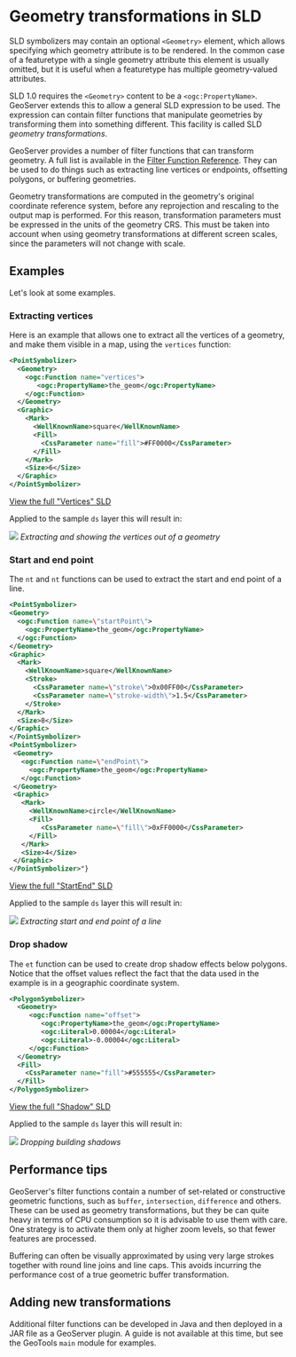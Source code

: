 # Geometry transformations in SLD

SLD symbolizers may contain an optional `<Geometry>` element, which allows specifying which geometry attribute is to be rendered. In the common case of a featuretype with a single geometry attribute this element is usually omitted, but it is useful when a featuretype has multiple geometry-valued attributes.

SLD 1.0 requires the `<Geometry>` content to be a `<ogc:PropertyName>`. GeoServer extends this to allow a general SLD expression to be used. The expression can contain filter functions that manipulate geometries by transforming them into something different. This facility is called SLD *geometry transformations*.

GeoServer provides a number of filter functions that can transform geometry. A full list is available in the [Filter Function Reference](../../../filter/function_reference.md). They can be used to do things such as extracting line vertices or endpoints, offsetting polygons, or buffering geometries.

Geometry transformations are computed in the geometry's original coordinate reference system, before any reprojection and rescaling to the output map is performed. For this reason, transformation parameters must be expressed in the units of the geometry CRS. This must be taken into account when using geometry transformations at different screen scales, since the parameters will not change with scale.

## Examples

Let's look at some examples.

### Extracting vertices

Here is an example that allows one to extract all the vertices of a geometry, and make them visible in a map, using the `vertices` function:

``` {.xml linenos=""}
<PointSymbolizer>
  <Geometry>
    <ogc:Function name="vertices">
       <ogc:PropertyName>the_geom</ogc:PropertyName>
    </ogc:Function>
  </Geometry>
  <Graphic>
    <Mark>
      <WellKnownName>square</WellKnownName>
      <Fill>
        <CssParameter name="fill">#FF0000</CssParameter>
      </Fill>
    </Mark>
    <Size>6</Size>
  </Graphic>
</PointSymbolizer>
```

[View the full "Vertices" SLD](artifacts/vertices.sld)

Applied to the sample `ds` layer this will result in:

![](images/vertices.png)
*Extracting and showing the vertices out of a geometry*

### Start and end point

The `nt` and `nt` functions can be used to extract the start and end point of a line.

``` {.xml linenos="
<PointSymbolizer>
<Geometry>
  <ogc:Function name=\"startPoint\">
    <ogc:PropertyName>the_geom</ogc:PropertyName>
  </ogc:Function>
</Geometry>
<Graphic>
  <Mark>
    <WellKnownName>square</WellKnownName>
    <Stroke>
      <CssParameter name=\"stroke\">0x00FF00</CssParameter>
      <CssParameter name=\"stroke-width\">1.5</CssParameter>
    </Stroke>
  </Mark>
  <Size>8</Size>
</Graphic>
</PointSymbolizer>
<PointSymbolizer>
 <Geometry>
   <ogc:Function name=\"endPoint\">
     <ogc:PropertyName>the_geom</ogc:PropertyName>
   </ogc:Function>
 </Geometry>
 <Graphic>
   <Mark>
     <WellKnownName>circle</WellKnownName>
     <Fill>
        <CssParameter name=\"fill\">0xFF0000</CssParameter>
     </Fill>
   </Mark>
   <Size>4</Size>
 </Graphic>
</PointSymbolizer>"}
```

[View the full "StartEnd" SLD](artifacts/startend.sld)

Applied to the sample `ds` layer this will result in:

![](images/startend.png)
*Extracting start and end point of a line*

### Drop shadow

The `et` function can be used to create drop shadow effects below polygons. Notice that the offset values reflect the fact that the data used in the example is in a geographic coordinate system.

``` {.xml linenos=""}
<PolygonSymbolizer>
  <Geometry>
     <ogc:Function name="offset">
        <ogc:PropertyName>the_geom</ogc:PropertyName>
        <ogc:Literal>0.00004</ogc:Literal>
        <ogc:Literal>-0.00004</ogc:Literal>
     </ogc:Function>
  </Geometry>
  <Fill>
    <CssParameter name="fill">#555555</CssParameter>
  </Fill>
</PolygonSymbolizer>
```

[View the full "Shadow" SLD](artifacts/shadow.sld)

Applied to the sample `ds` layer this will result in:

![](images/shadow.png)
*Dropping building shadows*

## Performance tips

GeoServer's filter functions contain a number of set-related or constructive geometric functions, such as `buffer`, `intersection`, `difference` and others. These can be used as geometry transformations, but they be can quite heavy in terms of CPU consumption so it is advisable to use them with care. One strategy is to activate them only at higher zoom levels, so that fewer features are processed.

Buffering can often be visually approximated by using very large strokes together with round line joins and line caps. This avoids incurring the performance cost of a true geometric buffer transformation.

## Adding new transformations

Additional filter functions can be developed in Java and then deployed in a JAR file as a GeoServer plugin. A guide is not available at this time, but see the GeoTools `main` module for examples.
